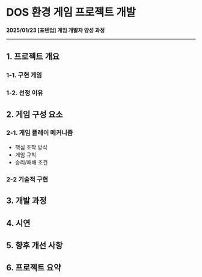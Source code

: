 # DOS 환경 게임 프로젝트 개발

**2025/01/23 [포텐업] 게임 개발자 양성 과정**

---

## 1. 프로젝트 개요

### 1-1. 구현 게임



### 1-2. 선정 이유



## 2. 게임 구성 요소

### 2-1. 게임 플레이 메커니즘

* 핵심 조작 방식
* 게임 규칙
* 승리/패배 조건

### 2-2 기술적 구현



## 3. 개발 과정







## 4. 시연







## 5. 향후 개선 사항







## 6. 프로젝트 요약

